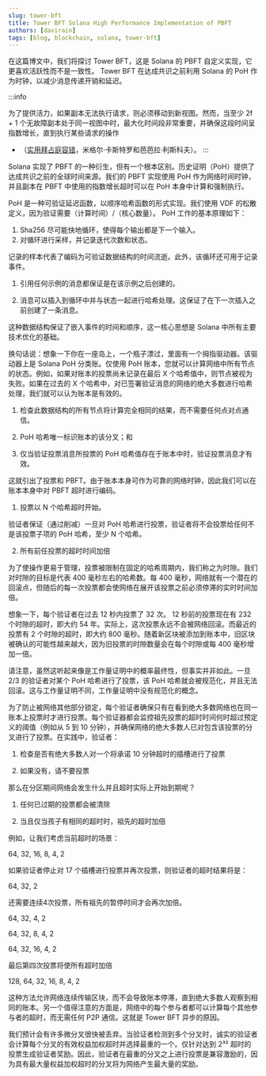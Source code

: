 ```yaml
---
slug: tower-bft
title: Tower BFT Solana High Performance Implementation of PBFT
authors: [davirain]
tags: [blog, blockchain, solana, tower-bft]
---
```


在这篇博文中，我们将探讨 Tower BFT，这是 Solana 的 PBFT 自定义实现，它更喜欢活跃性而不是一致性。 Tower BFT 在达成共识之前利用 Solana 的 PoH 作为时钟，以减少消息传递开销和延迟。

:::info

为了提供活力，如果副本无法执行请求，则必须移动到新视图。然而，当至少 2f + 1 个无故障副本处于同一视图中时，最大化时间段非常重要，并确保这段时间呈指数增长，直到执行某些请求的操作

- （[实用拜占庭容错](http://pmg.csail.mit.edu/papers/osdi99.pdf)，米格尔·卡斯特罗和芭芭拉·利斯科夫）。
:::

Solana 实现了 PBFT 的一种衍生，但有一个根本区别。历史证明（PoH）提供了达成共识之前的全球时间来源。我们的 PBFT 实现使用 PoH 作为网络时间时钟，并且副本在 PBFT 中使用的指数增长超时可以在 PoH 本身中计算和强制执行。

PoH 是一种可验证延迟函数，以顺序哈希函数的形式实现。我们使用 VDF 的松散定义，因为验证需要（计算时间）/（核心数量）。 PoH 工作的基本原理如下：



1. Sha256 尽可能快地循环，使得每个输出都是下一个输入。
2. 对循环进行采样，并记录迭代次数和状态。

记录的样本代表了编码为可验证数据结构的时间流逝。此外，该循环还可用于记录事件。

1. 引用任何示例的消息都保证是在该示例之后创建的。

2. 消息可以插入到循环中并与状态一起进行哈希处理。这保证了在下一次插入之前创建了一条消息。

这种数据结构保证了嵌入事件的时间和顺序，这一核心思想是 Solana 中所有主要技术优化的基础。

换句话说：想象一下你在一座岛上，一个瓶子漂过，里面有一个拇指驱动器。该驱动器上是 Solana PoH 分类账。仅使用 PoH 账本，您就可以计算网络中所有节点的状态。例如，如果对账本的投票尚未记录在最后 X 个哈希值中，则节点被视为失败。如果在过去的 X 个哈希中，对已签署验证消息的网络的绝大多数进行哈希处理，我们就可以认为账本是有效的。

1. 检查此数据结构的所有节点将计算完全相同的结果，而不需要任何点对点通信。

2. PoH 哈希唯一标识账本的该分叉；和

3. 仅当验证投票消息所投票的 PoH 哈希值存在于账本中时，验证投票消息才有效。

这就引出了投票和 PBFT。由于账本本身可作为可靠的网络时钟，因此我们可以在账本本身中对 PBFT 超时进行编码。

1.  投票以 N 个哈希超时开始。

验证者保证（通过削减）一旦对 PoH 哈希进行投票，验证者将不会投票给任何不是该投票子项的 PoH 哈希，至少 N 个哈希。

2. 所有前任投票的超时时间加倍

为了使操作更易于管理，投票被限制在固定的哈希周期内，我们称之为时隙。我们对时隙的目标是代表 400 毫秒左右的哈希数。每 400 毫秒，网络就有一个潜在的回滚点，但随后的每一次投票都会使网络在展开该投票之前必须停滞的实时时间加倍。

想象一下，每个验证者在过去 12 秒内投票了 32 次。 12 秒前的投票现在有 232 个时隙的超时，即大约 54 年。实际上，这次投票永远不会被网络回滚。而最近的投票有 2 个时隙的超时，即大约 800 毫秒。随着新区块被添加到账本中，旧区块被确认的可能性越来越大，因为旧投票的时隙数量会在每个时隙或每 400 毫秒增加一倍。

请注意，虽然这听起来像是工作量证明中的概率最终性，但事实并非如此。一旦 2/3 的验证者对某个 PoH 哈希进行了投票，该 PoH 哈希就会被规范化，并且无法回滚。这与工作量证明不同，工作量证明中没有规范化的概念。

为了防止被网络其他部分锁定，每个验证者确保只有在看到绝大多数网络也在同一账本上投票时才进行投票。每个验证器都会监控祖先投票的超时时间何时超过预定义的阈值（例如从 5 到 10 分钟），并确保网络的绝大多数人已对包含该投票的分叉进行了投票。在实践中，验证者：

1. 检查是否有绝大多数人对一个将承诺 10 分钟超时的插槽进行了投票

2. 如果没有，请不要投票

那么在分区期间网络会发生什么并且超时实际上开始到期呢？


1. 任何已过期的投票都会被清除

2. 当且仅当孩子有相同的超时时，祖先的超时加倍

例如，让我们考虑当前超时的场景：

64, 32, 16, 8, 4, 2

如果验证者停止对 17 个插槽进行投票并再次投票，则验证者的超时结果将是：

64, 32, 2

还需要连续4次投票，所有祖先的暂停时间才会再次加倍。

64, 32, 4, 2

64, 32, 8, 4, 2

64, 32, 16, 4, 2

最后第四次投票将使所有超时加倍

128, 64, 32, 16, 8, 4, 2

这种方法允许网络连续传输区块，而不会导致账本停滞，直到绝大多数人观察到相同的账本。另一个值得注意的方面是，网络中的每个参与者都可以计算每个其他参与者的超时，而无需任何 P2P 通信。这就是 Tower BFT 异步的原因。

我们预计会有许多微分叉很快被丢弃。当验证者检测到多个分叉时，诚实的验证者会计算每个分叉的有效权益加权超时并选择最重的一个。仅针对达到 2³² 超时的投票生成验证者奖励。因此，验证者在最重的分叉之上进行投票是兼容激励的，因为具有最大量权益加权超时的分叉将为网络产生最大量的奖励。

